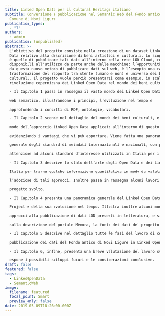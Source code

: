 ```yaml
---
title: Linked Open Data per il Cultural Heritage italiano
subtitle: Conversione e pubblicazione nel Semantic Web del Fondo antico del
  Comune di Novi Ligure
publication_types:
  - "7"
authors:
  - admin
publication: (unpublished)
abstract: >-
  L'obiettivo del progetto consiste nella creazione di un dataset Linked Open
  Data relativo alla descrizione di beni artistici e culturali. Lo scopo finale
  è quello di pubblicare tali dati all'interno della rete LOD Cloud, rendendoli
  disponibili all'utilizzo da parte anche delle macchine: l’opportunità offerta
  da questo nuovo metodo di pubblicare dati sul web, è l’esempio una radicale
  trasformazione del rapporto tra utente (umano e non) e universo dei beni
  culturali. Il progetto vuole perciò presentarsi come esempio, in scala, della
  rivoluzione copernicana dei Linked Open Data nel mondo dei beni culturali.

  - Il Capitolo 1 passa in rassegna il vasto mondo dei Linked Open Data e del

  web semantico, illustrandone i principi, l’evoluzione nel tempo e

  approfondendo i concetti di RDF, ontologie, vocabolari.

  - Il Capitolo 2 scende nel dettaglio del mondo dei beni culturali, e in particolar

  modo dell’approccio Linked Open Data applicato all'interno di questo mondo,

  evidenziando i vantaggi che vi può apportare. Viene fatta una panoramica

  generale degli standard di metadati internazionali e nazionali, con particolare

  attenzione ad alcuni standard d’interesse utilizzati in Italia per i beni culturali.

  - Il Capitolo 3 descrive lo stato dell’arte degli Open Data e dei Linked Data in

  Italia per trarne qualche informazione quantitativa in modo da valutare

  l’adozione di tali approcci. Inoltre passa in rassegna alcuni lavori simili al

  progetto svolto.

  - Il Capitolo 4 presenta una panoramica generale del Linked Open Data

  Project e della sua evoluzione nel tempo. Illustra inoltre alcuni modelli e

  approcci alla pubblicazione di dati LOD presenti in letteratura, e si sofferma

  sulla descrizione del portale Mèmora, la fonte dei dati del progetto.

  - Il Capitolo 5 descrive nel dettaglio tutte le fasi del lavoro di conversione e

  pubblicazione dei dati del Fondo antico di Novi Ligure in Linked Open Data .

  - Il Capitolo 6, infine, presenta una breve valutazione del lavoro svolto ed

  espone i possibili sviluppi futuri e le considerazioni conclusive.
draft: false
featured: false
tags:
  - LinkedOpenData
  - SemanticWeb
image:
  filename: featured
  focal_point: Smart
  preview_only: false
date: 2019-05-09T18:26:00.000Z
---
```

